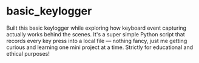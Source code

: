 # basic_keylogger
Built this basic keylogger while exploring how keyboard event capturing actually works behind the scenes. It's a super simple Python script that records every key press into a local file — nothing fancy, just me getting curious and learning one mini project at a time. Strictly for educational and ethical purposes!
